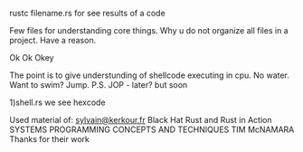 rustc filename.rs for see results of a code

Few files for understanding core things. Why u do not organize all files in a project. Have a reason. 

Ok Ok Okey

The point is to give understunding of shellcode executing in cpu. No water. Want to swim? Jump. P.S. JOP - later? but soon

1)shell.rs we see hexcode 

Used material of: sylvain@kerkour.fr Black Hat Rust and Rust in Action SYSTEMS PROGRAМMING CONCEPTS AND TECHNIQUES TIM McNAМARA
Thanks for their work
